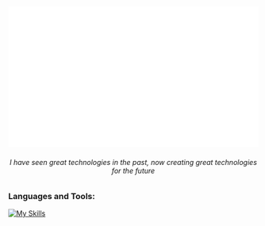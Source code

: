 ![](output.gif)

<h6 align="center">I have seen great technologies in the past, now creating great technologies for the future</h3>

<p align="left"></p>

<h3 align="left">Languages and Tools:</h3>

[![My Skills](https://skillicons.dev/icons?i=js,html,css,vitest,vitem,nextjs,py,figma,aws,postgres,postman,powershell,express)](https://skillicons.dev)


